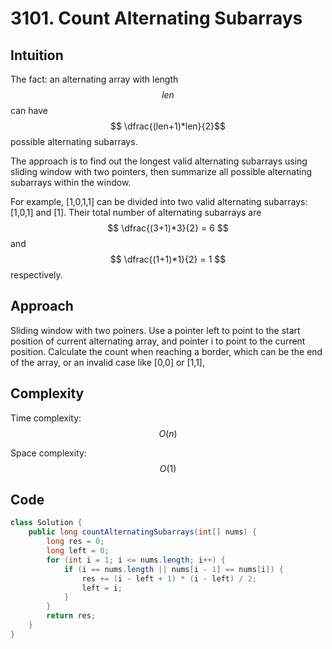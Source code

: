 # 3101. Count Alternating Subarrays

## Intuition
The fact: an alternating array with length $$ len $$ can have $$ \dfrac{(len+1)*len}{2}$$ possible alternating subarrays.

The approach is to find out the longest valid alternating subarrays using sliding window with two pointers, then summarize all possible alternating subarrays within the window.

For example, [1,0,1,1] can be divided into two valid alternating subarrays: [1,0,1] and [1]. Their total number of alternating subarrays are 
$$ \dfrac{(3+1)*3}{2} = 6 $$ and 
$$ \dfrac{(1+1)*1}{2} = 1 $$ respectively.

## Approach
Sliding window with two poiners.
Use a pointer left to point to the start position of current alternating array, and pointer i to point to the current position. Calculate the count when reaching a border, which can be the end of the array, or an invalid case like [0,0] or [1,1],

## Complexity
Time complexity:
$$O(n)$$

Space complexity:
$$O(1)$$

## Code
```java
class Solution {
    public long countAlternatingSubarrays(int[] nums) {
        long res = 0;
        long left = 0;
        for (int i = 1; i <= nums.length; i++) {
            if (i == nums.length || nums[i - 1] == nums[i]) {
                res += (i - left + 1) * (i - left) / 2;
                left = i;
            }
        }
        return res;
    }
}
```